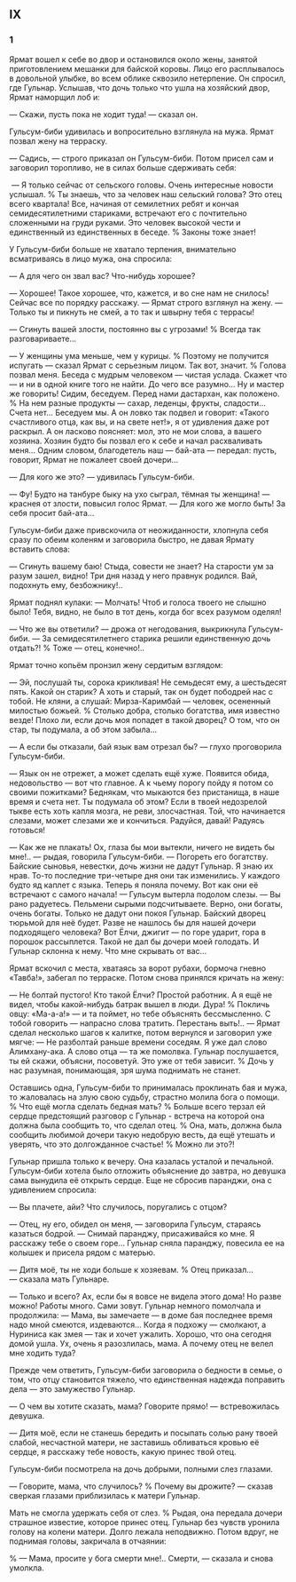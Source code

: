 ## IX

### 1

Ярмат вошел к себе во двор и остановился около жены, занятой приготовлением мешанки для байской коровы.
Лицо его расплывалось в довольной улыбке, во всем облике сквозило нетерпение.
Он спросил, где Гульнар.
Услышав, что дочь только что ушла на хозяйский двор, Ярмат наморщил лоб и:

— Скажи, пусть пока не ходит туда! — сказал он.

Гульсум-биби удивилась и вопросительно взглянула на мужа.
Ярмат позвал жену на терраску.

— Садись, — строго приказал он Гульсум-биби.
Потом присел сам и заговорил торопливо, не в силах больше сдерживать себя:

 — Я только сейчас от сельского головы.
Очень интересные новости услышал.
% Ты знаешь, что за человек наш сельский голова?
Это отец всего квартала!
Все, начиная от семилетних ребят и кончая семидесятилетними стариками, встречают его с почтительно сложенными на груди руками.
Это человек высокой чести и единственный из единственных в беседе.
% Законы тоже знает!

У Гульсум-биби больше не хватало терпения, внимательно всматриваясь в лицо мужа, она спросила:

— А для чего он звал вас?
Что-нибудь хорошее?

— Хорошее!
Такое хорошее, что, кажется, и во сне нам не снилось!
Сейчас все по порядку расскажу.
— Ярмат строго взглянул на жену.
— Только ты и пикнуть не смей, а то так и швырну тебя с террасы!

— Сгинуть вашей злости, постоянно вы с угрозами!
% Всегда так разговариваете...

— У женщины ума меньше, чем у курицы.
% Поэтому не получится испугать — сказал Ярмат с серьезным лицом.
Так вот, значит.
% Голова позвал меня.
Беседа с мудрым человеком — чистая услада.
Скажет что — и ни в одной книге того не найти.
До чего все разумно…
Ну и мастер же говорить!
Сидим, беседуем.
Перед нами дастархан, как положено.
% На нем разные продукты — сахар, леденцы, фрукты, сладости...
Счета нет…
Беседуем мы.
А он ловко так подвел и говорит: «Такого счастливого отца, как вы, и на свете нет!», я от удивления даже рот раскрыл.
А он ласково поясняет: мол, это не мои слова, а вашего хозяина.
Хозяин будто бы позвал его к себе и начал расхваливать меня…
Одним словом, благодетель наш — бай-ата — передал: пусть, говорит, Ярмат не пожалеет своей дочери…

— Для кого же это? — удивилась Гульсум-биби.

— Фу!
Будто на танбуре быку на ухо сыграл, тёмная ты женщина! — краснея от злости, повысил голос Ярмат.
— Для кого же могло быть!
За себя просит бай-ата…

Гульсум-биби даже привскочила от неожиданности, хлопнула себя сразу по обеим коленям и заговорила быстро, не давая Ярмату вставить слова:

— Сгинуть вашему баю!
Стыда, совести не знает?
На старости ум за разум зашел, видно!
Три дня назад у него правнук родился.
Вай, подохнуть ему, безбожнику!..

Ярмат поднял кулаки: — Молчать!
Чтоб и голоса твоего не слышно было!
Тебя, видно, не было в тот день, когда бог всех разумом оделял!

— Что же вы ответили? — дрожа от негодования, выкрикнула Гульсум-биби.
— За семидесятилетнего старика решили единственную дочь отдать?!
% Тоже — отец, конечно!..

Ярмат точно копьём пронзил жену сердитым взглядом:

— Эй, послушай ты, сорока крикливая!
Не семьдесят ему, а шестьдесят пять.
Какой он старик?
А хоть и старый, так он будет пободрей нас с тобой.
Не кляни, а слушай: Мирза-Каримбай — человек, осененный милостью божьей.
% Столько добра, столько богатства, имя известно везде!
Плохо ли, если дочь моя попадет в такой дворец?
О том, что он стар, ты подумала, а об этом забыла…

— А если бы отказали, бай язык вам отрезал бы? — глухо проговорила Гульсум-биби.

— Язык он не отрежет, а может сделать ещё хуже.
Появится обида, недовольство — вот что главное.
А к чьему порогу пойду я потом со своими пожитками?
Беднякам, что мыкаются без пристанища, в наше время и счета нет.
Ты подумала об этом?
Если в твоей недозрелой тыкве есть хоть капля мозга, не реви, злосчастная.
Той, что начинается слезами, может слезами же и кончиться.
Радуйся, давай!
Радуясь готовься!

— Как же не плакать!
Ох, глаза бы мои вытекли, ничего не видеть бы мне!.. — рыдая, говорила Гульсум-биби.
— Погореть его богатству.
Байские сыновья, невестки, дочь жизни не дадут Гульнар.
Я знаю их нрав.
То-то последние три-четыре дня они так изменились.
У каждого будто яд каплет с языка.
Теперь я поняла почему.
Вот как они её встречают с самого начала! — Гульсум вытерла подолом слезы.
— Вы рано радуетесь.
Пельмени сырыми подсчитываете.
Верно, они богаты, очень богаты.
Только не дадут они покоя Гульнар.
Байский дворец тюрьмой для неё будет.
Разве не нашлось бы для нашей дочери подходящего человека?
Вот Ёлчи, джигит — по горе ударит, гора в порошок рассыплется.
Такой не дал бы дочери моей голодать.
И Гульнар склонна к нему.
Что мне скрывать от вас…

Ярмат вскочил с места, хватаясь за ворот рубахи, бормоча гневно «Тавба!», забегал по терраске.
Потом снова принялся кричать на жену:

— Не болтай пустого!
Кто такой Ёлчи?
Простой работник.
А я ещё не видел, чтобы какой-нибудь батрак вышел в люди.
Дура!
% Покличь овцу: «Ма-а-а!» — и та поймет, но тебе объяснять бессмысленно.
С тобой говорить — напрасно слова тратить.
Перестань выть!..
— Ярмат сделал несколько шагов к калитке, потом вернулся и заговорил уже мягче:
— Не разболтай раньше времени соседям.
Я уже дал слово Алимхану-ака.
А слово отца — та же помолвка.
Гульнар послушается, ты ей скажи, объясни, посоветуй.
Это уже от тебя зависит.
% Дочь у нас разумная, понимающая, зря шума поднимать не станет.

Оставшись одна, Гульсум-биби то принималась проклинать бая и мужа, то жаловалась на злую свою судьбу, страстно молила бога о помощи.
% Что ещё могла сделать бедная мать?
% Больше всего терзал ей сердце предстоящий разговор с Гульнар - встреча на которой она должна была сообщить то, что сделал отец.
% Она, мать, должна была сообщить любимой дочери такую недобрую весть, да ещё утешать и уверять, что это долгожданное счастье!
% Можно ли это?!

Гульнар пришла только к вечеру.
Она казалась усталой и печальной.
Гульсум-биби хотела было отложить объяснение до завтра, но девушка сама вынудила её открыть сердце.
Еще не сбросив паранджи, она с удивлением спросила:

— Вы плачете, айи?
Что случилось, поругались с отцом?

— Отец, ну его, обидел он меня, — заговорила Гульсум, стараясь казаться бодрой.
— Снимай паранджу, присаживайся ко мне.
Я расскажу тебе о своем горе…
Гульнар сняла паранджу, повесила ее на колышек и присела рядом с матерью.

— Дитя моё, ты не ходи больше к хозяевам.
% Отец приказал… — сказала мать Гульнаре.

— Только и всего?
Ах, если бы я вовсе не видела этого дома!
Но разве можно!
Работы много.
Сами зовут.
Гульнар немного помолчала и продолжила: — Мама, вы замечаете — в доме бая последнее время надо мной смеются, издеваются…
Когда я подхожу — смолкают, а Нуриниса как змея — так и хочет ужалить.
Хорошо, что она сегодня домой ушла.
Ух, очень я разозлилась, мама.
А почему отец не велел мне ходить туда?

Прежде чем ответить, Гульсум-биби заговорила о бедности в семье, о том, что отцу становится тяжело, что единственная надежда поправить дела — это замужество Гульнар.

— О чем вы хотите сказать, мама?
Говорите прямо! — встревожилась девушка.

— Дитя моё, если не станешь бередить и посыпать солью рану твоей слабой, несчастной матери, не заставишь обливаться кровью её сердце, я расскажу тебе новость, какую принес твой отец.

Гульсум-биби посмотрела на дочь добрыми, полными слез глазами.

— Говорите, мама, что случилось?
% Почему вы дрожите? — сказав сверкая глазами приблизилась к матери Гульнар.

Мать не смогла удержать себя от слез.
% Рыдая, она передала дочери страшное известие, которое принес отец.
Гульнар без чувств уронила голову на колени матери.
Долго лежала неподвижно.
Потом вдруг, не поднимая головы, закричала в отчаянии:

% — Мама, просите у бога смерти мне!..
Смерти, — сказала и снова умолкла.

